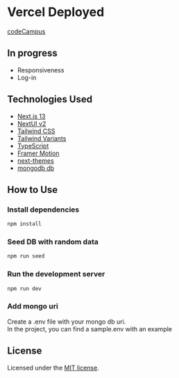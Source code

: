 
# Vercel Deployed

[codeCampus](https://code-campus-nextjs.vercel.app/)

## In progress

- Responsiveness
- Log-in

## Technologies Used

- [Next.js 13](https://nextjs.org/docs/getting-started)
- [NextUI v2](https://nextui.org/)
- [Tailwind CSS](https://tailwindcss.com/)
- [Tailwind Variants](https://tailwind-variants.org)
- [TypeScript](https://www.typescriptlang.org/)
- [Framer Motion](https://www.framer.com/motion/)
- [next-themes](https://github.com/pacocoursey/next-themes)
- [mongodb db](https://www.mongodb.com/)

## How to Use

### Install dependencies

```bash
npm install
```

### Seed DB with random data

```bash
npm run seed
```

### Run the development server

```bash
npm run dev
```

### Add mongo uri

Create a .env file with your mongo db uri.<br />
In the project, you can find a sample.env with an example

## License

Licensed under the [MIT license](https://github.com/nextui-org/next-app-template/blob/main/LICENSE).
